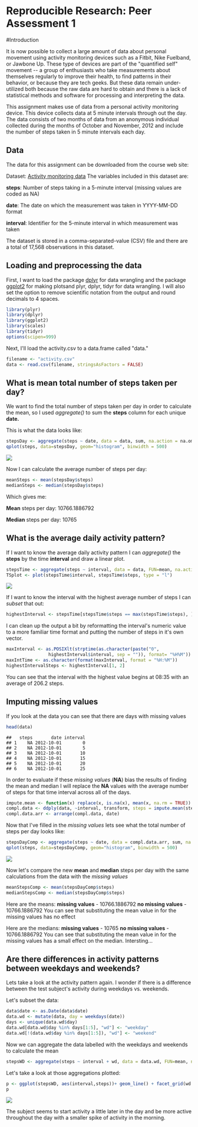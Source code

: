 # Reproducible Research: Peer Assessment 1

#Introduction

It is now possible to collect a large amount of data about personal movement using activity monitoring devices such as a Fitbit, Nike Fuelband, or Jawbone Up. These type of devices are part of the "quantified self" movement -- a group of enthusiasts who take measurements about themselves regularly to improve their health, to find patterns in their behavior, or because they are tech geeks. But these data remain under-utilized both because the raw data are hard to obtain and there is a lack of statistical methods and software for processing and interpreting the data.

This assignment makes use of data from a personal activity monitoring device. This device collects data at 5 minute intervals through out the day. The data consists of two months of data from an anonymous individual collected during the months of October and November, 2012 and include the number of steps taken in 5 minute intervals each day.

## Data

The data for this assignment can be downloaded from the course web site:

Dataset: [Activity monitoring data][1]
The variables included in this dataset are:

**steps**: Number of steps taking in a 5-minute interval (missing values are coded as NA)

**date**: The date on which the measurement was taken in YYYY-MM-DD format

**interval**: Identifier for the 5-minute interval in which measurement was taken

The dataset is stored in a comma-separated-value (CSV) file and there are a total of 17,568 observations in this dataset.


## Loading and preprocessing the data

First, I want to load the package [dplyr][1] for data wrangling and the 
package [ggplot2][2] for making plotsand plyr, dplyr, tidyr for data wrangling. 
I will also set the option to remove scientific notation from the output and 
round decimals to 4 spaces.


```r
library(plyr)
library(dplyr)
library(ggplot2)
library(scales)
library(tidyr)
options(scipen=999)
```

Next, I'll load the activity.csv to a data.frame called "data."

```r
filename <- "activity.csv"
data <- read.csv(filename, stringsAsFactors = FALSE)
```
## What is mean total number of steps taken per day?

We want to find the total number of steps taken per day in order to calculate 
the mean, so I used *aggregate()* to sum the **steps** column for each unique **date.**

This is what the data looks like:


```r
stepsDay <- aggregate(steps ~ date, data = data, sum, na.action = na.omit)
qplot(steps, data=stepsDay, geom="histogram", binwidth = 500)
```

![](PA1_template_files/figure-html/unnamed-chunk-3-1.png) 

Now I can calculate the average number of steps per day:

```r
meanSteps <- mean(stepsDay$steps)
medianSteps <- median(stepsDay$steps)
```
Which gives me:

**Mean** steps per day: 10766.1886792

**Median** steps per day: 10765

## What is the average daily activity pattern?

If I want to know the average daily activity pattern I can *aggregate()* the **steps**
by the time **interval** and draw a linear plot.

```r
stepsTime <- aggregate(steps ~ interval, data = data, FUN=mean, na.action = na.omit)
TSplot <- plot(stepsTime$interval, stepsTime$steps, type = "l")
```

![](PA1_template_files/figure-html/unnamed-chunk-5-1.png) 

If I want to know the interval with the highest average number of steps I can
*subset* that out:


```r
highestInterval <- stepsTime[stepsTime$steps == max(stepsTime$steps), ]
```

I can clean up the output a bit by reformatting the interval's numeric value to 
a more familiar time format and putting the number of steps in it's own vector.


```r
maxInterval <- as.POSIXlt(strptime(as.character(paste("0", 
                highestInterval$interval, sep = "")), format= "%H%M"))
maxIntTime <- as.character(format(maxInterval, format = "%H:%M"))
highestIntervalSteps <- highestInterval[1, 2]
```
You can see that the interval with the highest value begins at 08:35
with an average of 206.2 steps.

## Imputing missing values

If you look at the data you can see that there are days with missing values

```r
head(data)
```

```
##   steps       date interval
## 1    NA 2012-10-01        0
## 2    NA 2012-10-01        5
## 3    NA 2012-10-01       10
## 4    NA 2012-10-01       15
## 5    NA 2012-10-01       20
## 6    NA 2012-10-01       25
```

In order to evaluate if these *missing values* (**NA**) bias the results of finding the mean
and median I will replace the **NA** values with the average number of steps for that
time interval across all of the days.


```r
impute.mean <- function(x) replace(x, is.na(x), mean(x, na.rm = TRUE))
compl.data <- ddply(data, ~interval, transform, steps = impute.mean(steps))
compl.data.arr <- arrange(compl.data, date)
```

Now that I've filled in the *missing values* lets see what the total number of 
steps per day looks like:


```r
stepsDayComp <- aggregate(steps ~ date, data = compl.data.arr, sum, na.action = na.omit)
qplot(steps, data=stepsDayComp, geom="histogram", binwidth = 500)
```

![](PA1_template_files/figure-html/unnamed-chunk-10-1.png) 

Now let's compare the new **mean** and **median** steps per day with the same calculations
from the data with the *missing values*


```r
meanStepsComp <- mean(stepsDayComp$steps)
medianStepsComp <- median(stepsDayComp$steps)
```

Here are the means: **missing values** - 10766.1886792 **no missing values** - 10766.1886792
You can see that substituting the mean value in for the missing values has no effect

Here are the medians: **missing values** - 10765 **no missing values** - 10766.1886792
You can see that substituting the mean value in for the missing values has a small effect on the median.  Intersting... 

## Are there differences in activity patterns between weekdays and weekends?

Lets take a look at the activity pattern again.  I wonder if there is a difference between
the test subject's activity during weekdays vs. weekends.  

Let's subset the data:

```r
data$date <- as.Date(data$date)
data.wd <- mutate(data, day = weekdays(date))
days <- unique(data.wd$day)
data.wd[data.wd$day %in% days[1:5], "wd"] <- "weekday"
data.wd[!(data.wd$day %in% days[1:5]), "wd"] <- "weekend"
```

Now we can aggregate the data labelled with the weekdays and weekends to 
calculate the mean

```r
stepsWD <- aggregate(steps ~ interval + wd, data = data.wd, FUN=mean, na.action = na.omit)
```



Let's take a look at those aggregations plotted:

```r
p <- ggplot(stepsWD, aes(interval,steps))+ geom_line() + facet_grid(wd ~ .)
p
```

![](PA1_template_files/figure-html/unnamed-chunk-14-1.png) 

The subject seems to start activity a little later in the day and be more active 
throughout the day with a smaller spike of activity in the morning.

[1]: https://d396qusza40orc.cloudfront.net/repdata%2Fdata%2Factivity.zip
[2]: http://cran.rstudio.com/web/packages/dplyr/vignettes/introduction.html
[3]: http://cran.r-project.org/web/packages/ggplot2/index.html
